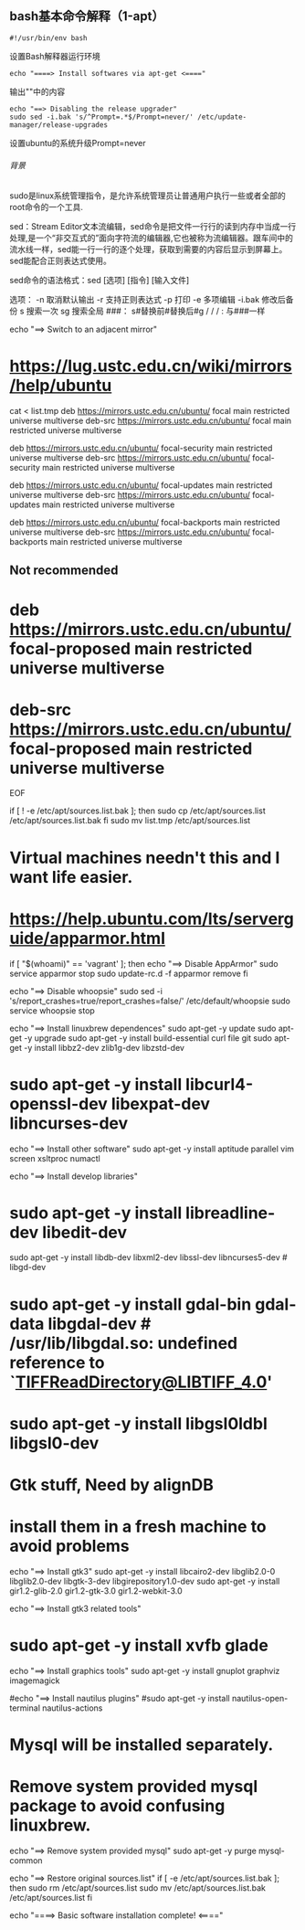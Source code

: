 ## bash基本命令解释（1-apt）
   
```
#!/usr/bin/env bash  
```
设置Bash解释器运行环境

```
echo "====> Install softwares via apt-get <===="
```
输出""中的内容

```
echo "==> Disabling the release upgrader"
sudo sed -i.bak 's/^Prompt=.*$/Prompt=never/' /etc/update-manager/release-upgrades
```

设置ubuntu的系统升级Prompt=never

###### 背景
sudo是linux系统管理指令，是允许系统管理员让普通用户执行一些或者全部的root命令的一个工具.

sed：Stream Editor文本流编辑，sed命令是把文件一行行的读到内存中当成一行处理,是一个“非交互式的”面向字符流的编辑器,它也被称为流编辑器。跟车间中的流水线一样，sed能一行一行的逐个处理，获取到需要的内容后显示到屏幕上。sed能配合正则表达式使用。

sed命令的语法格式：sed [选项] [指令] [输入文件]

选项：
-n 取消默认输出
-r 支持正则表达式
-p 打印
-e 多项编辑
-i.bak  修改后备份 
s 搜索一次
sg 搜索全局
\#\#\#： s#替换前#替换后#g
/ / / : 与###一样

echo "==> Switch to an adjacent mirror"

# https://lug.ustc.edu.cn/wiki/mirrors/help/ubuntu
cat <<EOF > list.tmp
deb https://mirrors.ustc.edu.cn/ubuntu/ focal main restricted universe multiverse
deb-src https://mirrors.ustc.edu.cn/ubuntu/ focal main restricted universe multiverse

deb https://mirrors.ustc.edu.cn/ubuntu/ focal-security main restricted universe multiverse
deb-src https://mirrors.ustc.edu.cn/ubuntu/ focal-security main restricted universe multiverse

deb https://mirrors.ustc.edu.cn/ubuntu/ focal-updates main restricted universe multiverse
deb-src https://mirrors.ustc.edu.cn/ubuntu/ focal-updates main restricted universe multiverse

deb https://mirrors.ustc.edu.cn/ubuntu/ focal-backports main restricted universe multiverse
deb-src https://mirrors.ustc.edu.cn/ubuntu/ focal-backports main restricted universe multiverse

## Not recommended
# deb https://mirrors.ustc.edu.cn/ubuntu/ focal-proposed main restricted universe multiverse
# deb-src https://mirrors.ustc.edu.cn/ubuntu/ focal-proposed main restricted universe multiverse

EOF

if [ ! -e /etc/apt/sources.list.bak ]; then
    sudo cp /etc/apt/sources.list /etc/apt/sources.list.bak
fi
sudo mv list.tmp /etc/apt/sources.list

# Virtual machines needn't this and I want life easier.
# https://help.ubuntu.com/lts/serverguide/apparmor.html
if [ "$(whoami)" == 'vagrant' ]; then
    echo "==> Disable AppArmor"
    sudo service apparmor stop
    sudo update-rc.d -f apparmor remove
fi

echo "==> Disable whoopsie"
sudo sed -i 's/report_crashes=true/report_crashes=false/' /etc/default/whoopsie
sudo service whoopsie stop

echo "==> Install linuxbrew dependences"
sudo apt-get -y update
sudo apt-get -y upgrade
sudo apt-get -y install build-essential curl file git
sudo apt-get -y install libbz2-dev zlib1g-dev libzstd-dev
# sudo apt-get -y install libcurl4-openssl-dev libexpat-dev libncurses-dev

echo "==> Install other software"
sudo apt-get -y install aptitude parallel vim screen xsltproc numactl

echo "==> Install develop libraries"
# sudo apt-get -y install libreadline-dev libedit-dev
sudo apt-get -y install libdb-dev libxml2-dev libssl-dev libncurses5-dev # libgd-dev
# sudo apt-get -y install gdal-bin gdal-data libgdal-dev # /usr/lib/libgdal.so: undefined reference to `TIFFReadDirectory@LIBTIFF_4.0'
# sudo apt-get -y install libgsl0ldbl libgsl0-dev

# Gtk stuff, Need by alignDB
# install them in a fresh machine to avoid problems
echo "==> Install gtk3"
sudo apt-get -y install libcairo2-dev libglib2.0-0 libglib2.0-dev libgtk-3-dev libgirepository1.0-dev
sudo apt-get -y install gir1.2-glib-2.0 gir1.2-gtk-3.0 gir1.2-webkit-3.0

echo "==> Install gtk3 related tools"
# sudo apt-get -y install xvfb glade

echo "==> Install graphics tools"
sudo apt-get -y install gnuplot graphviz imagemagick

#echo "==> Install nautilus plugins"
#sudo apt-get -y install nautilus-open-terminal nautilus-actions

# Mysql will be installed separately.
# Remove system provided mysql package to avoid confusing linuxbrew.
echo "==> Remove system provided mysql"
sudo apt-get -y purge mysql-common

echo "==> Restore original sources.list"
if [ -e /etc/apt/sources.list.bak ]; then
    sudo rm /etc/apt/sources.list
    sudo mv /etc/apt/sources.list.bak /etc/apt/sources.list
fi

echo "====> Basic software installation complete! <===="
